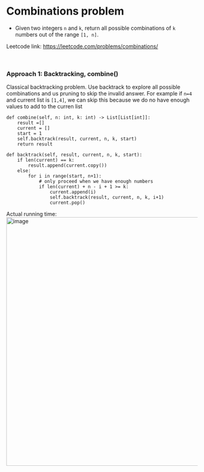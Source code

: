 # Combinations problem
* Given two integers `n` and `k`, return all possible combinations of `k` numbers out of the range `[1, n]`.

Leetcode link: https://leetcode.com/problems/combinations/

<br />

### Approach 1: Backtracking, combine()
Classical backtracking problem. Use backtrack to explore all possible combinations and us pruning to skip the invalid answer. For example if `n=4` and current list is `[1,4]`, we can skip this because we do no have enough values to add to the curren list

```python3
def combine(self, n: int, k: int) -> List[List[int]]:
    result =[]
    current = []
    start = 1
    self.backtrack(result, current, n, k, start)
    return result

def backtrack(self, result, current, n, k, start):
    if len(current) == k:
        result.append(current.copy())
    else:
        for i in range(start, n+1):
            # only proceed when we have enough numbers
            if len(current) + n - i + 1 >= k:
                current.append(i)
                self.backtrack(result, current, n, k, i+1)
                current.pop()
```

Actual running time:\
<img width="654" alt="image" src="https://user-images.githubusercontent.com/25105806/132046287-693c7d9a-8a14-4ce8-8cc5-95920773e74e.png">



